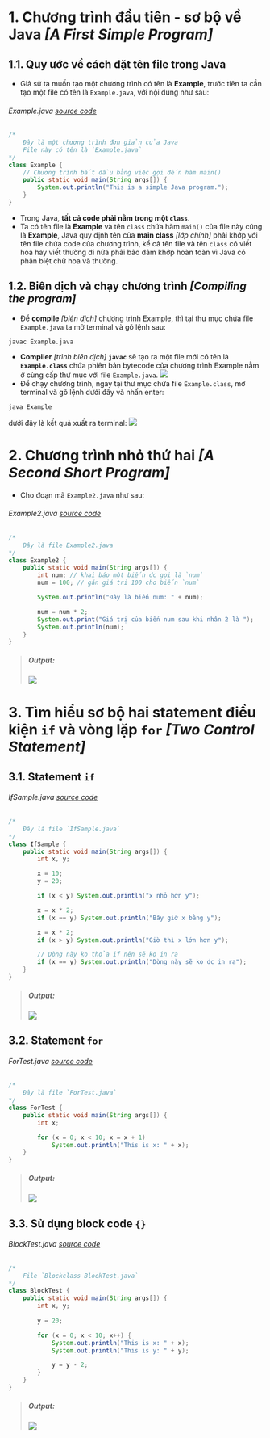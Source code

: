 # 1. Chương trình đầu tiên - sơ bộ về Java _[A First Simple Program]_
## 1.1. Quy ước về cách đặt tên file trong Java
* Giả sử ta muốn tạo một chương trình có tên là **Example**, trước tiên ta cần tạo một file có tên là `Example.java`, với nội dung như sau:

###### Example.java _[source code](./Example.java)_
```java
/*
    Đây là một chương trình đơn giản của Java
    File này có tên là `Example.java`
*/
class Example {
    // Chương trình bắt đầu bằng việc gọi đến hàm main()
    public static void main(String args[]) {
        System.out.println("This is a simple Java program.");
    }
}
```
* Trong Java, **tất cả code phải nằm trong một `class`**.
* Ta có tên file là **Example** và tên `class` chứa hàm `main()` của file này cũng là **Example**, Java quy định tên của **main class** _[lớp chính]_ phải khớp với tên file chứa code của chương trình, kể cả tên file và tên `class` có viết hoa hay viết thường đi nữa phải bảo đảm khớp hoàn toàn vì Java có phân biệt chữ hoa và thường.

## 1.2. Biên dịch và chạy chương trình _[Compiling the program]_
* Để **compile** _[biên dịch]_ chương trình Example, thì tại thư mục chứa file `Example.java` ta mở terminal và gõ lệnh sau:
```
javac Example.java
```

* **Compiler** _[trình biên dịch]_ **`javac`** sẽ tạo ra một file mới có tên là **`Example.class`** chứa phiên bản bytecode của chương trình Example nằm ở cùng cấp thư mục với file `Example.java`.
  ![](../images/0.png)
* Để chạy chương trình, ngay tại thư mục chứa file `Example.class`, mở terminal và gõ lệnh dưới đây và nhấn enter:
```
java Example
```
  dưới đây là kết quả xuất ra terminal:
    ![](../images/1.png)

# 2. Chương trình nhỏ thứ hai _[A Second Short Program]_
* Cho đoạn mã `Example2.java` như sau:
###### Example2.java _[source code](./Example2.java)_
```java
/*
    Đây là file Example2.java
*/
class Example2 {
    public static void main(String args[]) {
        int num; // khai báo một biến dc gọi là `num`
        num = 100; // gán giá tri 100 cho biến `num`

        System.out.println("Đây là biến num: " + num);

        num = num * 2;
        System.out.print("Giá trị của biến num sau khi nhân 2 là ");
        System.out.println(num);
    }
}
```
> ##### Output:
> ![](../images/2.png)

# 3. Tìm hiểu sơ bộ hai statement điều kiện `if` và vòng lặp `for` _[Two Control Statement]_
## 3.1. Statement `if`
###### IfSample.java _[source code](./IfSample.java)_
```java
/*
    Đây là file `IfSample.java`
*/
class IfSample {
    public static void main(String args[]) {
        int x, y;

        x = 10;
        y = 20;

        if (x < y) System.out.println("x nhỏ hơn y");

        x = x * 2;
        if (x == y) System.out.println("Bây giờ x bằng y");

        x = x * 2;
        if (x > y) System.out.println("Giờ thì x lớn hơn y");

        // Dòng này ko thỏa if nên sẽ ko in ra
        if (x == y) System.out.println("Dòng này sẽ ko dc in ra");
    }
}
```

> ##### Output:
> ![](../images/3.png)

## 3.2. Statement `for`
###### ForTest.java _[source code](./ForTest.java)_
```java
/*
    Đây là file `ForTest.java`
*/
class ForTest {
    public static void main(String args[]) {
        int x;

        for (x = 0; x < 10; x = x + 1)
            System.out.println("This is x: " + x);
    }
}
```

> ##### Output:
> ![](../images/4.png)

## 3.3. Sử dụng block code `{}`
###### BlockTest.java _[source code](./BlockTest.java)_
```java
/*
    File `Blockclass BlockTest.java`
*/
class BlockTest {
    public static void main(String args[]) {
        int x, y;
        
        y = 20;

        for (x = 0; x < 10; x++) {
            System.out.println("This is x: " + x);
            System.out.println("This is y: " + y);

            y = y - 2;
        }
    }
}
```

> ##### Output:
> ![](../images/5.png)